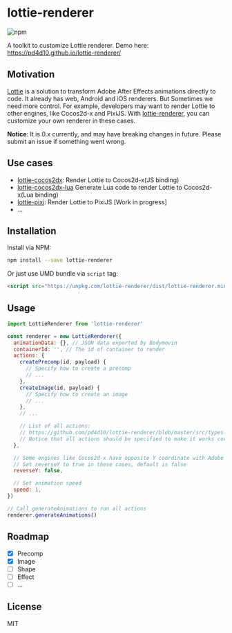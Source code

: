 # lottie-renderer

![npm](https://img.shields.io/npm/v/lottie-renderer.svg)

A toolkit to customize Lottie renderer. Demo here: https://pd4d10.github.io/lottie-renderer/

## Motivation

[Lottie](http://airbnb.io/lottie/) is a solution to transform Adobe After Effects animations directly to code. It already has web, Android and iOS renderers. But Sometimes we need more control. For example, developers may want to render Lottie to other engines, like Cocos2d-x and PixiJS. With [lottie-renderer](https://github.com/pd4d10/lottie-renderer), you can customize your own renderer in these cases.

**Notice**: It is 0.x currently, and may have breaking changes in future. Please submit an issue if something went wrong.

## Use cases

- [lottie-cocos2dx](https://github.com/pd4d10/lottie-cocos2dx): Render Lottie to Cocos2d-x(JS binding)
- [lottie-cocos2dx-lua](https://github.com/pd4d10/lottie-cocos2dx-lua) Generate Lua code to render Lottie to Cocos2d-x(Lua binding)
- [lottie-pixi](https://github.com/pd4d10/lottie-pixi): Render Lottie to PixiJS [Work in progress]
- ...

## Installation

Install via NPM:

```sh
npm install --save lottie-renderer
```

Or just use UMD bundle via `script` tag:

```html
<script src="https://unpkg.com/lottie-renderer/dist/lottie-renderer.min.js"></script>
```

## Usage

```js
import LottieRenderer from 'lottie-renderer'

const renderer = new LottieRenderer({
  animationData: {}, // JSON data exported by Bodymovin
  containerId: '', // The id of container to render
  actions: {
    createPrecomp(id, payload) {
      // Specify how to create a precomp
      // ...
    },
    createImage(id, payload) {
      // Specify how to create an image
      // ...
    },
    // ...

    // List of all actions:
    // https://github.com/pd4d10/lottie-renderer/blob/master/src/types.ts#L53
    // Notice that all actions should be specified to make it works correctly
  },

  // Some engines like Cocos2d-x have opposite Y coordinate with Adobe After effects
  // Set reverseY to true in these cases, default is false
  reverseY: false,

  // Set animation speed
  speed: 1,
})

// Call generateAnimations to run all actions
renderer.generateAnimations()
```

## Roadmap

- [x] Precomp
- [x] Image
- [ ] Shape
- [ ] Effect
- [ ] ...

## License

MIT
